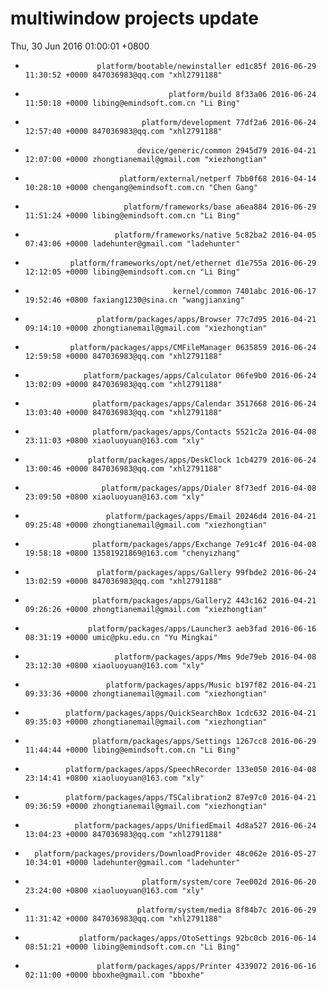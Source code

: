 # multiwindow projects update
Thu, 30 Jun 2016 01:00:01 +0800
-                     platform/bootable/newinstaller ed1c85f 2016-06-29 11:30:52 +0000 847036983@qq.com "xhl2791188" 
-                                     platform/build 8f33a06 2016-06-24 11:50:18 +0000 libing@emindsoft.com.cn "Li Bing" 
-                               platform/development 77df2a6 2016-06-24 12:57:40 +0000 847036983@qq.com "xhl2791188" 
-                              device/generic/common 2945d79 2016-04-21 12:07:00 +0000 zhongtianemail@gmail.com "xiezhongtian" 
-                          platform/external/netperf 7bb0f68 2016-04-14 10:28:10 +0000 chengang@emindsoft.com.cn "Chen Gang" 
-                           platform/frameworks/base a6ea884 2016-06-29 11:51:24 +0000 libing@emindsoft.com.cn "Li Bing" 
-                         platform/frameworks/native 5c82ba2 2016-04-05 07:43:06 +0000 ladehunter@gmail.com "ladehunter" 
-               platform/frameworks/opt/net/ethernet d1e755a 2016-06-29 12:12:05 +0000 libing@emindsoft.com.cn "Li Bing" 
-                                      kernel/common 7401abc 2016-06-17 19:52:46 +0800 faxiang1230@sina.cn "wangjianxing" 
-                     platform/packages/apps/Browser 77c7d95 2016-04-21 09:14:10 +0000 zhongtianemail@gmail.com "xiezhongtian" 
-               platform/packages/apps/CMFileManager 0635859 2016-06-24 12:59:58 +0000 847036983@qq.com "xhl2791188" 
-                  platform/packages/apps/Calculator 06fe9b0 2016-06-24 13:02:09 +0000 847036983@qq.com "xhl2791188" 
-                    platform/packages/apps/Calendar 3517668 2016-06-24 13:03:40 +0000 847036983@qq.com "xhl2791188" 
-                    platform/packages/apps/Contacts 5521c2a 2016-04-08 23:11:03 +0800 xiaoluoyuan@163.com "xly" 
-                   platform/packages/apps/DeskClock 1cb4279 2016-06-24 13:00:46 +0000 847036983@qq.com "xhl2791188" 
-                      platform/packages/apps/Dialer 8f73edf 2016-04-08 23:09:50 +0800 xiaoluoyuan@163.com "xly" 
-                       platform/packages/apps/Email 20246d4 2016-04-21 09:25:48 +0000 zhongtianemail@gmail.com "xiezhongtian" 
-                    platform/packages/apps/Exchange 7e91c4f 2016-04-08 19:58:18 +0800 13581921869@163.com "chenyizhang" 
-                     platform/packages/apps/Gallery 99fbde2 2016-06-24 13:02:59 +0000 847036983@qq.com "xhl2791188" 
-                    platform/packages/apps/Gallery2 443c162 2016-04-21 09:26:26 +0000 zhongtianemail@gmail.com "xiezhongtian" 
-                   platform/packages/apps/Launcher3 aeb3fad 2016-06-16 08:31:19 +0000 umic@pku.edu.cn "Yu Mingkai" 
-                         platform/packages/apps/Mms 9de79eb 2016-04-08 23:12:30 +0800 xiaoluoyuan@163.com "xly" 
-                       platform/packages/apps/Music b197f82 2016-04-21 09:33:36 +0000 zhongtianemail@gmail.com "xiezhongtian" 
-              platform/packages/apps/QuickSearchBox 1cdc632 2016-04-21 09:35:03 +0000 zhongtianemail@gmail.com "xiezhongtian" 
-                    platform/packages/apps/Settings 1267cc8 2016-06-29 11:44:44 +0000 libing@emindsoft.com.cn "Li Bing" 
-              platform/packages/apps/SpeechRecorder 133e050 2016-04-08 23:14:41 +0800 xiaoluoyuan@163.com "xly" 
-              platform/packages/apps/TSCalibration2 87e97c0 2016-04-21 09:36:59 +0000 zhongtianemail@gmail.com "xiezhongtian" 
-                platform/packages/apps/UnifiedEmail 4d8a527 2016-06-24 13:04:23 +0000 847036983@qq.com "xhl2791188" 
-       platform/packages/providers/DownloadProvider 48c062e 2016-05-27 10:34:01 +0000 ladehunter@gmail.com "ladehunter" 
-                               platform/system/core 7ee002d 2016-06-20 23:24:00 +0800 xiaoluoyuan@163.com "xly" 
-                              platform/system/media 8f84b7c 2016-06-29 11:31:42 +0000 847036983@qq.com "xhl2791188" 
-                 platform/packages/apps/OtoSettings 92bc0cb 2016-06-14 08:51:21 +0000 libing@emindsoft.com.cn "Li Bing" 
-                     platform/packages/apps/Printer 4339072 2016-06-16 02:11:00 +0000 bboxhe@gmail.com "bboxhe" 
